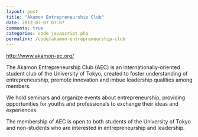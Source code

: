```yaml
---
layout: post
title: "Akamon Entrepreneurship Club"
date: 2012-07-07 07:07
comments: true
categories: code javascript php
permalink: /code/akamon-entrepreneurship-club
---
```


<http://www.akamon-ec.org/>

The Akamon Entrepreneurship Club (AEC) is an internationally-oriented student
club of the University of Tokyo, created to foster understanding of
entrepreneurship, promote innovation and imbue leadership qualities among
members.

We hold seminars and organize events about entrepreneurship, providing
opportunities for youths and professionals to exchange their ideas and
experiences.

The membership of AEC is open to both students of the University of Tokyo and
non-students who are interested in entrepreneurship and leadership.

